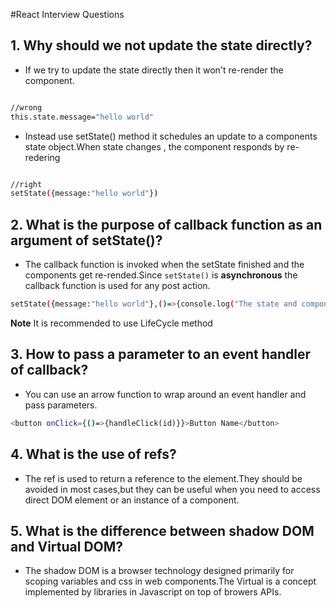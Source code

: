 #React Interview Questions

## 1. Why should we not update the state directly?

- If we try to update the state directly then it won't re-render the component.
```bash

//wrong 
this.state.message="hello world"

```


- Instead use setState() method it schedules an update to a components state object.When state changes , the component responds by re-redering

```bash

//right
setState({message:"hello world"})

```

## 2. What is the purpose of callback function as an argument of setState()?
- The callback function is invoked when the setState finished and the components get re-rended.Since `setState()` is __asynchronous__ the callback function is used for any post action.

```bash
setState({message:"hello world"},()=>{console.log("The state and component re-rendered")})
```
__Note__ It is recommended to use LifeCycle method

## 3. How to pass a parameter to an event handler of callback?
- You can use an arrow function to wrap around an event handler and pass parameters.
```bash
<button onClick={()=>{handleClick(id)}}>Button Name</button>
```

## 4. What is the use of refs?
- The ref is used to return a reference to the element.They should be avoided in most cases,but they can be useful when you need to access direct DOM element or an instance of a component.
## 5. What is the difference between shadow DOM and Virtual DOM?
- The shadow DOM is a browser technology designed primarily for scoping variables and css in web components.The Virtual is a concept implemented by libraries in Javascript on top of browers APIs.